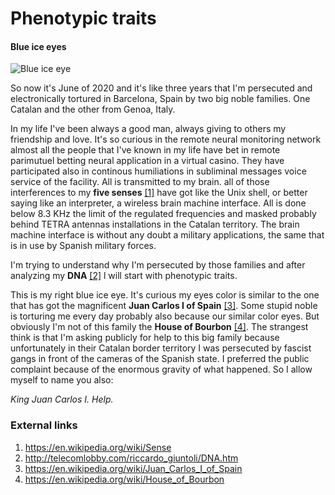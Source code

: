 # Phenotypic traits

#### Blue ice eyes

![Blue ice eye](http://telecomlobby.com/Images/riccardo_giuntoli_phenotypic_traits_eye.webp)

So now it's June of 2020 and it's like three years that I'm persecuted and electronically tortured in Barcelona, Spain by two big noble families. One Catalan and the other from Genoa, Italy.

In my life I've been always a good man, always giving to others my friendship and love. It's so curious in the remote neural monitoring network almost all the people that I've known in my life have bet in remote parimutuel betting neural application in a virtual casino. They have participated also in continous humiliations  in subliminal messages voice service of the facility. All is transmitted to my brain. all of those interferences to my **five senses** [[1]](https://en.wikipedia.org/wiki/Sense) have got like the Unix shell, or better saying like an interpreter, a wireless brain machine interface. All is done below 8.3 KHz the limit of the regulated frequencies and masked probably behind TETRA antennas installations in the Catalan territory. The brain machine interface is without any doubt a military applications, the same that is in use by Spanish military forces.

I'm trying to understand why I'm persecuted by those families and after analyzing my **DNA** [[2]](http://telecomlobby.com/riccardo_giuntoli/DNA.htm) l will start with phenotypic traits.

This is my right blue ice eye. It's curious my eyes color is similar to the one that has got the magnificent **Juan Carlos I of Spain** [[3]](https://en.wikipedia.org/wiki/Juan_Carlos_I_of_Spain). Some stupid noble is torturing me every day probably also because our similar color eyes. But obviously I'm not of this family the **House of Bourbon** [[4]](https://en.wikipedia.org/wiki/House_of_Bourbon). The strangest think is that I'm asking publicly for help to this big family because unfortunately in their Catalan border territory I was persecuted by fascist gangs in front of the cameras of the Spanish state. I preferred the public complaint because of the enormous gravity of what happened. So I allow myself to name you also:

*King Juan Carlos I. Help.*



### External links

1. https://en.wikipedia.org/wiki/Sense
2. http://telecomlobby.com/riccardo_giuntoli/DNA.htm
3. https://en.wikipedia.org/wiki/Juan_Carlos_I_of_Spain
4. https://en.wikipedia.org/wiki/House_of_Bourbon

